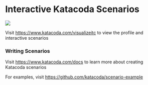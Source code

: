 # Interactive Katacoda Scenarios

[![](http://shields.katacoda.com/katacoda/visualizeitc/count.svg)](https://www.katacoda.com/visualizeitc "Get your profile on Katacoda.com")

Visit https://www.katacoda.com/visualizeitc to view the profile and interactive scenarios

### Writing Scenarios
Visit https://www.katacoda.com/docs to learn more about creating Katacoda scenarios

For examples, visit https://github.com/katacoda/scenario-example
